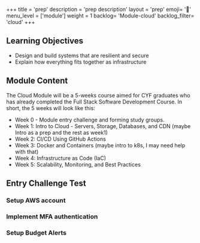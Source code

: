 +++
title = 'prep'
description = 'prep description'
layout = 'prep'
emoji= '📝'
menu_level = ['module']
weight = 1
backlog= 'Module-cloud'
backlog_filter= 'cloud'
+++

## Learning Objectives

- Design and build systems that are resilient and secure
- Explain how everything fits together as infrastructure

## Module Content

The Cloud Module will be a 5-weeks course aimed for CYF graduates who has already completed the Full Stack Software Development Course. In short, the 5 weeks will look like this:

- Week 0 - Module entry challenge and forming study groups.
- Week 1: Intro to Cloud - Servers, Storage, Databases, and CDN (maybe Intro as a prep and the rest as week1)
- Week 2: CI/CD Using GitHub Actions
- Week 3: Docker and Containers (maybe intro to k8s, I may need help with that)
- Week 4: Infrastructure as Code (IaC)
- Week 5: Scalability, Monitoring, and Best Practices

## Entry Challenge Test

### Setup AWS account

### Implement MFA authentication

### Setup Budget Alerts
